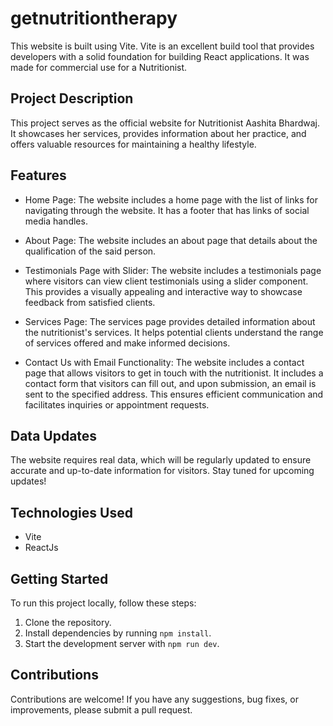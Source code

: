 # getnutritiontherapy

This website is built using Vite. Vite is an excellent build tool that provides developers with a solid foundation for building React applications. It was made for commercial use for a Nutritionist.

## Project Description

This project serves as the official website for Nutritionist Aashita Bhardwaj. It showcases her services, provides information about her practice, and offers valuable resources for maintaining a healthy lifestyle.

## Features

- Home Page: The website includes a home page with the list of links for navigating through the website. It has a footer that has links of social media handles.

- About Page: The website includes an about page that details about the qualification of the said person.

- Testimonials Page with Slider: The website includes a testimonials page where visitors can view client testimonials using a slider component. This provides a visually appealing and interactive way to showcase feedback from satisfied clients.

- Services Page: The services page provides detailed information about the nutritionist's services. It helps potential clients understand the range of services offered and make informed decisions.

- Contact Us with Email Functionality: The website includes a contact page that allows visitors to get in touch with the nutritionist. It includes a contact form that visitors can fill out, and upon submission, an email is sent to the specified address. This ensures efficient communication and facilitates inquiries or appointment requests.

## Data Updates

The website requires real data, which will be regularly updated to ensure accurate and up-to-date information for visitors. Stay tuned for upcoming updates!

## Technologies Used

- Vite
- ReactJs

## Getting Started

To run this project locally, follow these steps:

1. Clone the repository.
2. Install dependencies by running `npm install`.
3. Start the development server with `npm run dev`.

## Contributions

Contributions are welcome! If you have any suggestions, bug fixes, or improvements, please submit a pull request.



